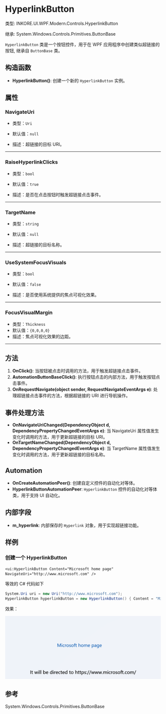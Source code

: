 # HyperlinkButton

类型: INKORE.UI.WPF.Modern.Controls.HyperlinkButton

继承: System.Windows.Controls.Primitives.ButtonBase

`HyperlinkButton` 类是一个按钮控件，用于在 WPF 应用程序中创建类似超链接的按钮, 继承自 `ButtonBase` 类。

## 构造函数

- **HyperlinkButton()**: 创建一个新的 `HyperlinkButton` 实例。

## 属性

### NavigateUri

- 类型：`Uri`
- 默认值：`null`

- 描述：超链接的目标 URI。

---

### **RaiseHyperlinkClicks**

- 类型：`bool`
- 默认值：`true`

- 描述：是否在点击按钮时触发超链接点击事件。

---

### TargetName

- 类型：`string`
- 默认值：`null`

- 描述：超链接的目标名称。

---

### UseSystemFocusVisuals

- 类型：`bool`
- 默认值：`false`

- 描述：是否使用系统提供的焦点可视化效果。

---

### FocusVisualMargin

- 类型：`Thickness`
- 默认值：`{0,0,0,0}`
- 描述：焦点可视化效果的边距。

---

## 方法

1. **OnClick()**: 当按钮被点击时调用的方法，用于触发超链接点击事件。
2. **AutomationButtonBaseClick()**: 执行按钮点击的内部方法，用于触发按钮点击事件。
3. **OnRequestNavigate(object sender, RequestNavigateEventArgs e)**: 处理超链接点击事件的方法，根据超链接的 URI 进行导航操作。

## 事件处理方法

- **OnNavigateUriChanged(DependencyObject d, DependencyPropertyChangedEventArgs e)**: 当 NavigateUri 属性值发生变化时调用的方法，用于更新超链接的目标 URI。
- **OnTargetNameChanged(DependencyObject d, DependencyPropertyChangedEventArgs e)**: 当 TargetName 属性值发生变化时调用的方法，用于更新超链接的目标名称。

## Automation

- **OnCreateAutomationPeer()**: 创建自定义控件的自动化对等体。
- **HyperlinkButtonAutomationPeer**: `HyperlinkButton` 控件的自动化对等体类，用于支持 UI 自动化。

## 内部字段

- **m_hyperlink**: 内部保存的 `Hyperlink` 对象，用于实现超链接功能。

## 样例

### 创建一个 HyperlinkButton

```xaml
<ui:HyperlinkButton Content="Microsoft home page" NavigateUri="http://www.microsoft.com" />
```

等效的 C# 代码如下

```csharp
System.Uri uri = new Uri("http://www.microsoft.com");
HyperlinkButton hyperlinkButton = new HyperlinkButton() { Content = "Microsoft home page", NavigateUri = uri };
```

效果：

![HyperlinkButton](./../../images/HyperlinkButton/1.gif)

## 参考

System.Windows.Controls.Primitives.ButtonBase